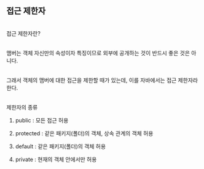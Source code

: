 ## 접근 제한자

<br/>
접근 제한자란? 

<br/>맴버는 객체 자신만의 속성이자 특징이므로 외부에 공개하는 것이 반드시 좋은 것은 아니다.

<br/>그래서 객체의 맴버에 대한 접근을 제한할 때가 있는데, 이를 자바에서는 접근 제한자라 한다.


<br/>제한자의 종류

1. public : 모든 접근 허용

2. protected : 같은 패키지(폴더)의 객체, 상속 관계의 객체 허용
3. default :  같은 패키지(폴더)의 객체 허용
4. private : 현재의 객체 안에서만 허용
